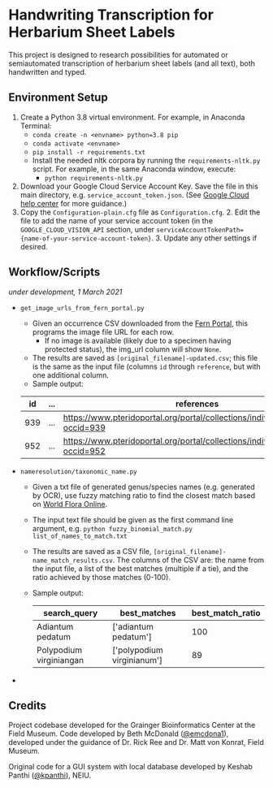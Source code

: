 # Handwriting Transcription for Herbarium Sheet Labels 

This project is designed to research possibilities for automated or semiautomated transcription of herbarium sheet labels (and all text), both handwritten and typed.

## Environment Setup
1. Create a Python 3.8 virtual environment. For example, in Anaconda Terminal:
    - `conda create -n <envname> python=3.8 pip`
    - `conda activate <envname>`
    - `pip install -r requirements.txt`
    - Install the needed nltk corpora by running the `requirements-nltk.py` script. For example, in the same Anaconda window, execute:
        - `python requirements-nltk.py`
2. Download your Google Cloud Service Account Key. Save the file in this main directory, e.g. `service_account_token.json`. (See [Google Cloud help center](https://cloud.google.com/docs/authentication/production#cloud-console) for more guidance.)
3. Copy the `Configuration-plain.cfg` file as `Configuration.cfg`.
    2. Edit the file to add the name of your service account token (in the `GOOGLE_CLOUD_VISION_API` section, under `serviceAccountTokenPath={name-of-your-service-account-token}`.
    3. Update any other settings if desired.

## Workflow/Scripts
*under development, 1 March 2021*

- `get_image_urls_from_fern_portal.py`
   - Given an occurrence CSV downloaded from the [Fern Portal](https://pteridoportal.org/),
     this programs the image file URL for each row.
        - If no image is available (likely due to a specimen having protected status), the img_url column will show `None`. 
   - The results are saved as `[original_filename]-updated.csv`; this file is the same as the input file (columns `id` through `reference`, 
     but with one additional column. 
   - Sample output:

   | id  | ... | references                                                                      | img_url                                                         |
   |-----|-----|---------------------------------------------------------------------------------|-----------------------------------------------------------------|
   | 939 | ... | https://www.pteridoportal.org/portal/collections/individual/index.php?occid=939 | http://fm-digital-assets.fieldmuseum.org/1112/912/C0611042F.jpg |
   | 952 | ... | https://www.pteridoportal.org/portal/collections/individual/index.php?occid=952 | None                                                            |
     

   

- `nameresolution/taxonomic_name.py`
   - Given a txt file of generated genus/species names (e.g. generated by OCR), use fuzzy matching ratio to find 
     the closest match based on [World Flora Online](http://www.worldfloraonline.org/downloadData).
   - The input text file should be given as the first command line argument, e.g.
    `python fuzzy_binomial_match.py list_of_names_to_match.txt`
   - The results are saved as a CSV file, `[original_filename]-name_match_results.csv`.
     The columns of the CSV are: the name from the input file, a list of the best matches (multiple if a tie), and 
     the ratio achieved by those matches (0-100). 
   - Sample output:
     
      | search_query            | best_matches               | best_match_ratio |
      |-------------------------|----------------------------|------------------|
      | Adiantum pedatum        | ['adiantum pedatum']       | 100              |
      | Polypodium virginiangan | ['polypodium virginianum'] | 89               |


- 

## Credits
Project codebase developed for the Grainger Bioinformatics Center at the Field Museum.  Code developed by Beth McDonald ([@emcdona1](https://github.com/emcdona1)), developed under the guidance of Dr. Rick Ree and Dr. Matt von Konrat, Field Museum.

Original code for a GUI system with local database developed by Keshab Panthi ([@kpanthi](https://github.com/kpanthi)), NEIU.